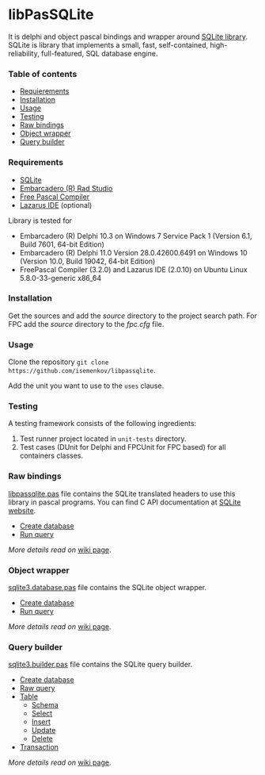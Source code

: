 libPasSQLite
============
It is delphi and object pascal bindings and wrapper around [SQLite library](https://www.sqlite.org). SQLite is library that implements a small, fast, self-contained, high-reliability, full-featured, SQL database engine.



### Table of contents

* [Requierements](#requirements)
* [Installation](#installation)
* [Usage](#usage)
* [Testing](#testing)
* [Raw bindings](#raw-bindings)
* [Object wrapper](#object-wrapper)
* [Query builder](#query-builder)



### Requirements

* [SQLite](https://www.sqlite.org)
* [Embarcadero (R) Rad Studio](https://www.embarcadero.com)
* [Free Pascal Compiler](http://freepascal.org)
* [Lazarus IDE](http://www.lazarus.freepascal.org/) (optional)



Library is tested for 

- Embarcadero (R) Delphi 10.3 on Windows 7 Service Pack 1 (Version 6.1, Build 7601, 64-bit Edition)
- Embarcadero (R) Delphi 11.0 Version 28.0.42600.6491 on Windows 10 (Version 10.0, Build 19042, 64-bit Edition)
- FreePascal Compiler (3.2.0) and Lazarus IDE (2.0.10) on Ubuntu Linux 5.8.0-33-generic x86_64



### Installation

Get the sources and add the *source* directory to the project search path. For FPC add the *source* directory to the *fpc.cfg* file.



### Usage

Clone the repository `git clone https://github.com/isemenkov/libpassqlite`.

Add the unit you want to use to the `uses` clause.



### Testing

A testing framework consists of the following ingredients:
1. Test runner project located in `unit-tests` directory.
2. Test cases (DUnit for Delphi and FPCUnit for FPC based) for all containers classes. 



### Raw bindings

[libpassqlite.pas](https://github.com/isemenkov/libpassqlite/blob/master/source/libpassqlite.pas) file contains the SQLite translated headers to use this library in pascal programs. You can find C API documentation at [SQLite website](https://www.sqlite.org/docs.html).

* [Create database](https://github.com/isemenkov/libpassqlite/wiki/Raw-bindings#create-database)
* [Run query](https://github.com/isemenkov/libpassqlite/wiki/Raw-bindings#run-query)

*More details read on* [wiki page](https://github.com/isemenkov/libpassqlite/wiki/Raw-bindings).



### Object wrapper

[sqlite3.database.pas](https://github.com/isemenkov/libpassqlite/blob/master/source/sqlite3.database.pas) file contains the SQLite object wrapper.

* [Create database](https://github.com/isemenkov/libpassqlite/wiki/TSQLite3Database#create-database)
* [Run query](https://github.com/isemenkov/libpassqlite/wiki/TSQLite3Database#run-query)

*More details read on* [wiki page](https://github.com/isemenkov/libpassqlite/wiki/TSQLite3Database).



### Query builder

[sqlite3.builder.pas](https://github.com/isemenkov/libpassqlite/blob/master/source/sqlite3.builder.pas) file contains the SQLite query builder.

* [Create database](https://github.com/isemenkov/libpassqlite/wiki/TSQLite3Builder#create-database)
* [Raw query](https://github.com/isemenkov/libpassqlite/wiki/TSQLite3Builder#raw-query)
* [Table](https://github.com/isemenkov/libpassqlite/wiki/TSQLite3Builder#table)
  * [Schema](https://github.com/isemenkov/libpassqlite/wiki/TSQLite3Schema)
  * [Select](https://github.com/isemenkov/libpassqlite/wiki/TSQLite3Select)
  * [Insert](https://github.com/isemenkov/libpassqlite/wiki/TSQLite3Insert)
  * [Update](https://github.com/isemenkov/libpassqlite/wiki/TSQLite3Update)
  * [Delete](https://github.com/isemenkov/libpassqlite/wiki/TSQLite3Delete)
* [Transaction](https://github.com/isemenkov/libpassqlite/wiki/TSQLite3Builder#transaction)

*More details read on* [wiki page](https://github.com/isemenkov/libpassqlite/wiki/TSQLite3Builder).